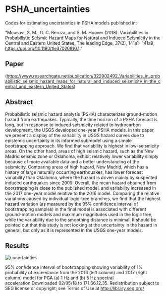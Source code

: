 # PSHA_uncertainties
Codes for estimating uncertainties in PSHA models published in:

"Mousavi, S. M., G. C. Beroza, and S. M. Hoover (2018). Variabilities in Probabilistic Seismic Hazard Maps
for Natural and Induced Seismicity in the Central and Eastern United States, The leading Edge, 37(2), 141a1-
141a9, https://doi.org/10.1190/tle37020810.1."

## Paper
(https://www.researchgate.net/publication/322902492_Variabilities_in_probabilistic_seismic_hazard_maps_for_natural_and_induced_seismicity_in_the_central_and_eastern_United_States)

## Abstract
Probabilistic seismic hazard analysis (PSHA) characterizes ground-motion hazard from earthquakes. Typically, the time horizon of a PSHA forecast is long, but in response to induced seismicity related to hydrocarbon development, the USGS developed one-year PSHA models. In this paper, we present a display of the variability in USGS hazard curves due to epistemic uncertainty in its informed submodel using a simple bootstrapping approach. We find that variability is highest in low-seismicity areas. On the other hand, areas of high seismic hazard, such as the New Madrid seismic zone or Oklahoma, exhibit relatively lower variability simply because of more available data and a better understanding of the seismicity. Comparing areas of high hazard, New Madrid, which has a history of large naturally occurring earthquakes, has lower forecast variability than Oklahoma, where the hazard is driven mainly by suspected induced earthquakes since 2009. Overall, the mean hazard obtained from bootstrapping is close to the published model, and variability increased in the 2017 one-year model relative to the 2016 model. Comparing the relative variations caused by individual logic-tree branches, we find that the highest hazard variation (as measured by the 95% confidence interval of bootstrapping samples) in the final model is associated with different ground-motion models and maximum magnitudes used in the logic tree, while the variability due to the smoothing distance is minimal. It should be pointed out that this study is not looking at the uncertainty in the hazard in general, but only as it is represented in the USGS one-year models.

## Results
![uncertainties](Fig.png)

95% confidence interval of bootstrapping showing variability of 1% probability of exceedance from the 2016 (left column) and 2017 (right column) model for PGA (a) 1 Hz and (b) 5 Hz spectral acceleration.Downloaded 02/05/18 to 171.66.12.35. Redistribution subject to SEG license or copyright; see Terms of Use at http://library.seg.org/
 

